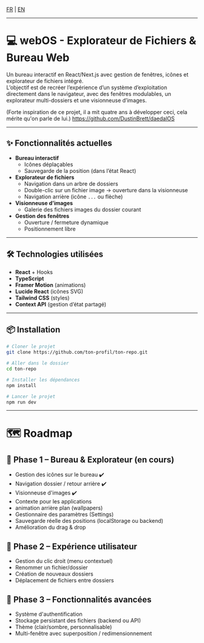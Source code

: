 [FR](/README.md) | [ EN](/README_EN.md)

---

# 💻 webOS - Explorateur de Fichiers & Bureau Web

Un bureau interactif en React/Next.js avec gestion de fenêtres, icônes et explorateur de fichiers intégré.  
L’objectif est de recréer l’expérience d’un système d’exploitation directement dans le navigateur, avec des fenêtres modulables, un explorateur multi-dossiers et une visionneuse d’images.

(Forte inspiration de ce projet, il a mit quatre ans à développer ceci, cela mérite qu'on parle de lui.)
https://github.com/DustinBrett/daedalOS

---

## ✨ Fonctionnalités actuelles

- **Bureau interactif**
  - Icônes déplaçables
  - Sauvegarde de la position (dans l’état React)
- **Explorateur de fichiers**
  - Navigation dans un arbre de dossiers
  - Double-clic sur un fichier image → ouverture dans la visionneuse
  - Navigation arrière (icône `...` ou flèche)
- **Visionneuse d’images**
  - Galerie des fichiers images du dossier courant
- **Gestion des fenêtres**
  - Ouverture / fermeture dynamique
  - Positionnement libre

---

## 🛠️ Technologies utilisées

- **React** + Hooks
- **TypeScript**
- **Framer Motion** (animations)
- **Lucide React** (icônes SVG)
- **Tailwind CSS** (styles)
- **Context API** (gestion d’état partagé)

---

## 📦 Installation

```bash
# Cloner le projet
git clone https://github.com/ton-profil/ton-repo.git

# Aller dans le dossier
cd ton-repo

# Installer les dépendances
npm install

# Lancer le projet
npm run dev
```

---

# 🗺️ Roadmap

## 📌 Phase 1 – Bureau & Explorateur (en cours)
 - Gestion des icônes sur le bureau ✔️
 - Navigation dossier / retour arrière ✔️
 - Visionneuse d'images ✔️
 - Contexte pour les applications
 - animation arrière plan (wallpapers)
 - Gestionnaire des paramètres (Settings)
 - Sauvegarde réelle des positions (localStorage ou backend)
 - Amélioration du drag & drop
## 📌 Phase 2 – Expérience utilisateur
 - Gestion du clic droit (menu contextuel)
 - Renommer un fichier/dossier
 - Création de nouveaux dossiers
 - Déplacement de fichiers entre dossiers

## 📌 Phase 3 – Fonctionnalités avancées
 - Système d'authentification
 - Stockage persistant des fichiers (backend ou API)
 - Thème (clair/sombre, personnalisable)
 - Multi-fenêtre avec superposition / redimensionnement
